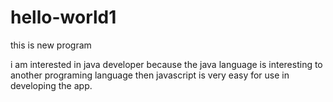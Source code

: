 # hello-world1
this is new program

i am interested in java developer because the java language is interesting to another programing language
then javascript is very easy for use in developing the app.
